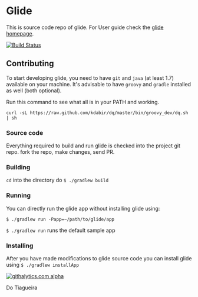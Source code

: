 Glide
=====

This is source code repo of glide. For User guide check the [glide homepage](http://glide-gae.appspot.com).

[![Build Status](https://travis-ci.org/kdabir/glide.png)](https://travis-ci.org/kdabir/glide)

## Contributing
To start developing glide, you need to have `git` and `java` (at least 1.7) available on your machine. It's advisable
to have `groovy` and `gradle` installed as well (both optional).

Run this command to see what all is in your PATH and working.

    curl -sL https://raw.github.com/kdabir/dq/master/bin/groovy_dev/dq.sh | sh

### Source code

Everything required to build and run glide is checked into the project git repo. fork the repo, make changes, send PR.

### Building

`cd` into the directory do `$ ./gradlew build`

### Running

You can directly run the glide app without installing glide using:

`$ ./gradlew run -Papp=~/path/to/glide/app`

`$ ./gradlew run` runs the default sample app

### Installing

After you have made modifications to glide source code you can install glide using `$ ./gradlew installApp`


[![githalytics.com alpha](https://cruel-carlota.pagodabox.com/53b148f82205c28cff2d3378e7108793 "githalytics.com")](http://githalytics.com/kdabir/glide)

Do Tiagueira
